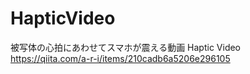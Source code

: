 # HapticVideo

被写体の心拍にあわせてスマホが震える動画 Haptic Video  
https://qiita.com/a-r-i/items/210cadb6a5206e296105
